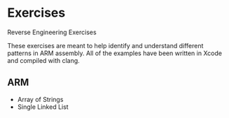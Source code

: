 # Exercises
Reverse Engineering Exercises

These exercises are meant to help identify and understand different patterns in ARM assembly.  All of the examples have been written in Xcode and compiled with clang.

## ARM 

- Array of Strings
- Single Linked List 
